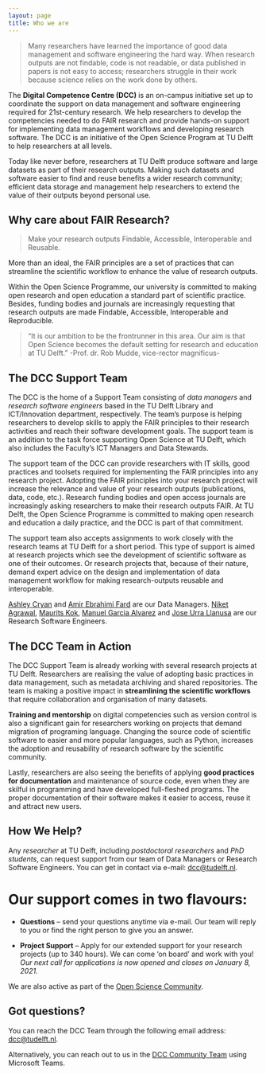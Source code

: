 ```yaml
---
layout: page
title: Who we are
---
```

> Many researchers have learned the importance of good data management and software engineering the hard way. When research outputs are not findable, code is not readable, or data published in papers is not easy to access; researchers struggle in their work because science relies on the work done by others.

The **Digital Competence Centre (DCC)** is an on-campus initiative set up to coordinate the support on data management and software engineering required for 21st-century research. We help researchers to develop the competencies needed to do FAIR research and provide hands-on support for implementing data management workflows and developing research software. The DCC is an initiative of the Open Science Program at TU Delft to help researchers at all levels.

Today like never before, researchers at TU Delft produce software and large datasets as part of their research outputs. Making such datasets and software easier to find and reuse benefits a wider research community; efficient data storage and management help researchers to extend the value of their outputs beyond personal use.  

## Why care about FAIR Research?

>Make your research outputs Findable, Accessible, Interoperable and Reusable. 

More than an ideal, the FAIR principles are a set of practices that can streamline the scientific workflow to enhance the value of research outputs.

Within the Open Science Programme, our university is committed to making open research and open education a standard part of scientific practice. Besides, funding bodies and journals are increasingly requesting that research outputs are made Findable, Accessible, Interoperable and Reproducible.

>“It is our ambition to be the frontrunner in this area.  Our aim is that Open Science becomes the default setting for research and education at TU Delft.” -Prof. dr. Rob Mudde, vice-rector magnificus-

## The DCC Support Team

The DCC is the home of a Support Team consisting of *data managers* and *research software engineers* based in the TU Delft Library and ICT/Innovation department, respectively. The team’s purpose is helping researchers to develop skills to apply the FAIR principles to their research activities and reach their software development goals. The support team is an addition to the task force supporting Open Science at TU Delft, which also includes the Faculty’s ICT Managers and Data Stewards. 

The support team of the DCC can provide researchers with IT skills, good practices and toolsets required for implementing the FAIR principles into any research project. Adopting the FAIR principles into your research project will increase the relevance and value of your research outputs (publications, data, code, etc.). Research funding bodies and open access journals are increasingly asking researchers to make their research outputs FAIR. At TU Delft, the Open Science Programme is committed to making open research and education a daily practice, and the DCC is part of that commitment.

The support team also accepts assignments to work closely with the research teams at TU Delft for a short period. This type of support is aimed at research projects which see the development of scientific software as one of their outcomes. Or research projects that, because of their nature, demand expert advice on the design and implementation of data management workflow for making research-outputs reusable and interoperable.

[Ashley Cryan](https://www.tudelft.nl/en/staff/a.e.cryan) and [Amir Ebrahimi Fard](https://www.tudelft.nl/en/tpm/about-the-faculty/departments/multi-actor-systems/people/phd-candidates/a-amir-ebrahimi-fard/) are our Data Managers.
[Niket Agrawal](https://www.tudelft.nl/en/staff/n.agrawal), [Maurits Kok](https://www.tudelft.nl/en/staff/m.w.a.kok), [Manuel Garcia Alvarez](https://orcid.org/0000-0003-1579-9989) and [Jose Urra Llanusa](https://www.tudelft.nl/staff/j.c.urrallanusa) are our Research Software Engineers.

## The DCC Team in Action

The DCC Support Team is already working with several research projects at TU Delft.  Researchers are realising the value of adopting basic practices in data management, such as metadata archiving and shared repositories. The team is making a positive impact in **streamlining the scientific workflows** that require collaboration and organisation of many datasets.

**Training and mentorship** on digital competencies such as version control is also a significant gain for researchers working on projects that demand migration of programing language. Changing the source code of scientific software to easier and more popular languages, such as Python, increases the adoption and reusability of research software by the scientific community. 


Lastly, researchers are also seeing the benefits of applying **good practices for documentation** and maintenance of source code, even when they are skilful in programming and have developed full-fleshed programs. The proper documentation of their software makes it easier to access, reuse it and attract new users. 

## How We Help? 

Any *researcher* at TU Delft, including *postdoctoral researchers* and *PhD students*, can request support from our team of Data Managers or Research Software Engineers. You can get in contact via e-mail: dcc@tudelft.nl.

# Our support comes in two flavours: 

* **Questions** – send your questions anytime via e-mail. Our team will reply to you or find the right person to give you an answer. 

* **Project Support** – Apply for our extended support for your research projects (up to 340 hours). We can come ‘on board’ and work with you! *Our next call for applications is now opened and closes on January 8, 2021.*

We are also active as part of the [Open Science Community](https://osc-delft.github.io/).

## Got questions? 

You can reach the DCC Team through the following email address: [dcc@tudelft.nl](mailto:dcc@tudelft.nl).

Alternatively, you can reach out to us in the [DCC Community Team](https://teams.microsoft.com/l/team/19%3ade0b543b375b4703a9537b030f220522%40thread.tacv2/conversations?groupId=cb8b8f86-0f54-4616-ad5c-94f0be874aec&tenantId=096e524d-6929-4030-8cd3-8ab42de0887b)  using Microsoft Teams.

